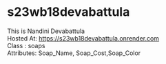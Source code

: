 # s23wb18devabattula
This is Nandini Devabattula <br>
Hosted At: https://s23wb18devabattula.onrender.com <br>
Class : soaps <br>
Attributes: Soap_Name, Soap_Cost,Soap_Color
